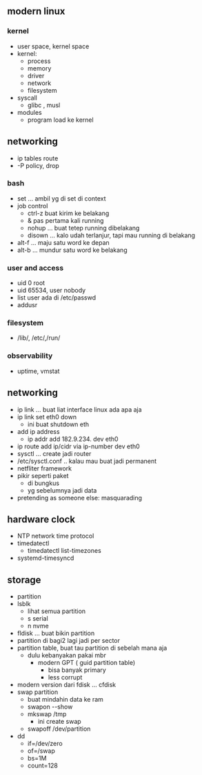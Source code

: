 ## modern linux

### kernel
- user space, kernel space
- kernel:
    - process
    - memory
    - driver
    - network
    - filesystem
- syscall
    - glibc , musl
- modules
    - program load ke kernel

## networking
- ip tables route
- -P policy, drop


### bash
- set ... ambil yg di set di context
- job control
    - ctrl-z buat kirim ke belakang
    - & pas pertama kali running
    - nohup ... buat tetep running dibelakang
    - disown ... kalo udah terlanjur, tapi mau running di belakang
- alt-f ... maju satu word ke depan
- alt-b ... mundur satu word ke belakang

### user and access
- uid 0 root
- uid 65534, user nobody
- list user ada di /etc/passwd
- addusr

### filesystem
- /lib/, /etc/,/run/

### observability
- uptime, vmstat

## networking
- ip link ... buat liat interface linux ada apa aja
- ip link set eth0 down
    - ini buat shutdown eth
- add ip address
    - ip addr add 182.9.234. dev eth0
- ip route add ip/cidr via ip-number dev eth0
- sysctl ... create jadi router
- /etc/sysctl.conf .. kalau mau buat jadi permanent
- netfliter framework
- pikir seperti paket
    - di bungkus
    - yg sebelumnya jadi data
- pretending as someone else: masquarading

## hardware clock
- NTP network time protocol
- timedatectl
    - timedatectl list-timezones
- systemd-timesyncd

## storage
- partition
- lsblk
    - lihat semua partition
    - s serial
    - n nvme
- fldisk ... buat bikin partition
- partition di bagi2 lagi jadi per sector
- partition table, buat tau partition di sebelah mana aja
    - dulu kebanyakan pakai mbr
        - modern GPT ( guid partition table)
            - bisa banyak primary
            - less corrupt
- modern version dari fdisk ... cfdisk
- swap partition
    - buat mindahin data ke ram
    - swapon --show
    - mkswap /tmp 
        - ini create swap
    - swapoff /dev/partition
- dd
    - if=/dev/zero
    - of=/swap
    - bs=1M
    - count=128


